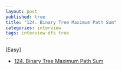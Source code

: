```yaml
---
layout: post
published: true
title: "124. Binary Tree Maximum Path Sum"
categories: interview
tags: interview dfs tree
---
```


[Easy]

- [124. Binary Tree Maximum Path Sum](https://leetcode.com/problems/binary-tree-maximum-path-sum/)

<div id="ad">
  <script type="text/javascript">
    // Build url params and make the ad call
    document.write('<script differ src="https://gist.github.com/yeopoong/70f16fa9e221e1203af76af7672a893a.js"');
  </script> 
</div>
